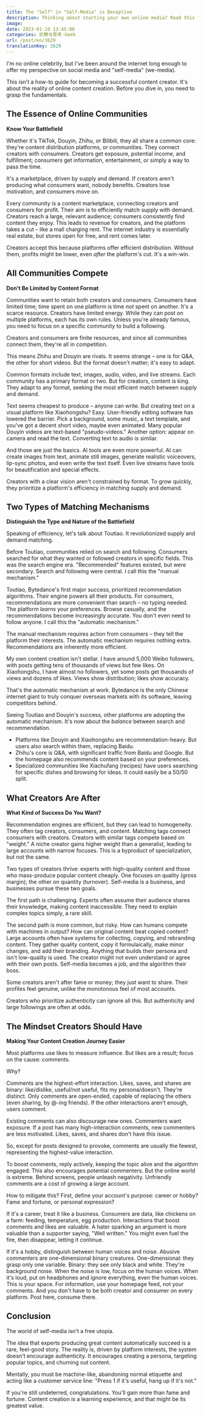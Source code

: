 ```yaml
---
title: The "Self" in "Self-Media" is Deceptive
description: Thinking about starting your own online media? Read this first.
image:
date: 2023-01-19 13:45:00
categories: 折腾与思考-Geek
url: /post/en/3629
translationKey: 3629
---
```


I'm no online celebrity, but I've been around the internet long enough to offer my perspective on social media and "self-media" (we-media).

This isn't a how-to guide for becoming a successful content creator. It's about the reality of online content creation. Before you dive in, you need to grasp the fundamentals.

## The Essence of Online Communities

**Know Your Battlefield**

Whether it's TikTok, Douyin, Zhihu, or Bilibili, they all share a common core: they're content distribution platforms, or communities. They connect creators with consumers. Creators get exposure, potential income, and fulfillment; consumers get information, entertainment, or simply a way to pass the time.

It's a marketplace, driven by supply and demand. If creators aren't producing what consumers want, nobody benefits. Creators lose motivation, and consumers move on.

Every community is a content marketplace, connecting creators and consumers for profit. Their aim is to efficiently match supply with demand. Creators reach a large, relevant audience; consumers consistently find content they enjoy. This leads to revenue for creators, and the platform takes a cut – like a mall charging rent. The internet industry is essentially real estate, but stores open for free, and rent comes later.

Creators accept this because platforms offer efficient distribution. Without them, profits might be lower, even *after* the platform's cut. It's a win-win.

## All Communities Compete

**Don't Be Limited by Content Format**

Communities want to retain both creators and consumers. Consumers have limited time; time spent on one platform is time *not* spent on another. It's a scarce resource. Creators have limited energy. While they can post on multiple platforms, each has its own rules. Unless you're already famous, you need to focus on a specific community to build a following.

Creators and consumers are finite resources, and since all communities connect them, they're all in competition.

This means Zhihu and Douyin are rivals. It seems strange – one is for Q&A, the other for short videos. But the format doesn't matter; it's easy to adapt.

Common formats include text, images, audio, video, and live streams. Each community has a primary format or two. But for creators, content is king. They adapt to any format, seeking the most efficient match between supply and demand.

Text seems cheapest to produce – anyone can write. But creating text on a visual platform like Xiaohongshu? Easy. User-friendly editing software has lowered the barrier. Pick a background, some music, a text template, and you've got a decent short video, maybe even animated. Many popular Douyin videos are text-based "pseudo-videos." Another option: appear on camera and read the text. Converting text to audio is similar.

And those are just the basics. AI tools are even more powerful. AI can create images from text, animate still images, generate realistic voiceovers, lip-sync photos, and even write the text itself. Even live streams have tools for beautification and special effects.

Creators with a clear vision aren't constrained by format. To grow quickly, they prioritize a platform's efficiency in matching supply and demand.

## Two Types of Matching Mechanisms

**Distinguish the Type and Nature of the Battlefield**

Speaking of efficiency, let's talk about Toutiao. It revolutionized supply and demand matching.

Before Toutiao, communities relied on search and following. Consumers searched for what they wanted or followed creators in specific fields. This was the search engine era. "Recommended" features existed, but were secondary. Search and following were central. I call this the "manual mechanism."

Toutiao, Bytedance's first major success, prioritized recommendation algorithms. Their engine powers all their products. For consumers, recommendations are more convenient than search – no typing needed. The platform *learns* your preferences. Browse casually, and the recommendations become increasingly accurate. You don't even need to follow anyone. I call this the "automatic mechanism."

The manual mechanism requires action from consumers – they tell the platform their interests. The automatic mechanism requires nothing extra. Recommendations are inherently more efficient.

My own content creation isn't stellar. I have around 5,000 Weibo followers, with posts getting tens of thousands of views but few likes. On Xiaohongshu, I have almost no followers, yet some posts get thousands of views and dozens of likes. Views show distribution; likes show accuracy.

That's the automatic mechanism at work. Bytedance is the only Chinese internet giant to truly conquer overseas markets with its software, leaving competitors behind.

Seeing Toutiao and Douyin's success, other platforms are adopting the automatic mechanism. It's now about the *balance* between search and recommendation.

*   Platforms like Douyin and Xiaohongshu are recommendation-heavy. But users also search within them, replacing Baidu.
*   Zhihu's core is Q&A, with significant traffic from Baidu and Google. But the homepage also recommends content based on your preferences.
*   Specialized communities like Xiachufang (recipes) have users searching for specific dishes and browsing for ideas. It could easily be a 50/50 split.

## What Creators Are After

**What Kind of Success Do You Want?**

Recommendation engines are efficient, but they can lead to homogeneity. They often tag creators, consumers, and content. Matching tags connect consumers with creators. Creators with similar tags compete based on "weight." A niche creator gains higher weight than a generalist, leading to large accounts with narrow focuses. This is a byproduct of specialization, but not the same.

Two types of creators thrive: experts with high-quality content and those who mass-produce popular content cheaply. One focuses on quality (gross margin); the other on quantity (turnover). Self-media is a business, and businesses pursue these two goals.

The first path is challenging. Experts often assume their audience shares their knowledge, making content inaccessible. They need to explain complex topics simply, a rare skill.

The second path is more common, but risky. How can humans compete with machines in output? How can original content beat copied content? Large accounts often have systems for collecting, copying, and rebranding content. They gather quality content, copy it formulaically, make minor changes, and add their branding. Anything that builds their persona and isn't low-quality is used. The creator might not even understand or agree with their own posts. Self-media becomes a job, and the algorithm their boss.

Some creators aren't after fame or money; they just want to share. Their profiles feel genuine, unlike the monotonous feel of most accounts.

Creators who prioritize authenticity can ignore all this. But authenticity and large followings are often at odds.

## The Mindset Creators Should Have

**Making Your Content Creation Journey Easier**

Most platforms use likes to measure influence. But likes are a result; focus on the cause: comments.

Why?

Comments are the highest-effort interaction. Likes, saves, and shares are binary: like/dislike, useful/not useful, fits my persona/doesn't. They're distinct. Only comments are open-ended, capable of replacing the others (even sharing, by @-ing friends). If the other interactions aren't enough, users comment.

Existing comments can also discourage new ones. Commenters want exposure. If a post has many high-interaction comments, new commenters are less motivated. Likes, saves, and shares don't have this issue.

So, except for posts designed to provoke, comments are usually the fewest, representing the highest-value interaction.

To boost comments, reply actively, keeping the topic alive and the algorithm engaged. This also encourages potential commenters. But the online world is extreme. Behind screens, people unleash negativity. Unfriendly comments are a cost of growing a large account.

How to mitigate this? First, define your account's purpose: career or hobby? Fame and fortune, or personal expression?

If it's a career, treat it like a business. Consumers are data, like chickens on a farm: feeding, temperature, egg production. Interactions that boost comments and likes are valuable. A hater sparking an argument is more valuable than a supporter saying, "Well written." You might even fuel the fire, then disappear, letting it continue.

If it's a hobby, distinguish between human voices and noise. Abusive commenters are one-dimensional binary creatures. One-dimensional: they grasp only one variable. Binary: they see only black and white. They're background noise. When the noise is low, focus on the human voices. When it's loud, put on headphones and ignore everything, even the human voices. This is your space. For information, use your homepage feed, not your comments. And you don't have to be both creator and consumer on every platform. Post here, consume there.

## Conclusion

The world of self-media isn't a free utopia.

The idea that experts producing great content automatically succeed is a rare, feel-good story. The reality is, driven by platform interests, the system doesn't encourage authenticity. It encourages creating a persona, targeting popular topics, and churning out content.

Mentally, you must be machine-like, abandoning normal etiquette and acting like a customer service line: "Press 1 if it's useful, hang up if it's not."

If you're still undeterred, congratulations. You'll gain more than fame and fortune. Content creation is a learning experience, and that might be its greatest value.
